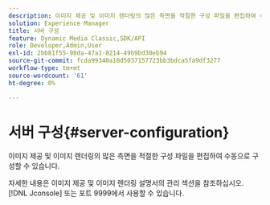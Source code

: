 ```yaml
---
description: 이미지 제공 및 이미지 렌더링의 많은 측면을 적절한 구성 파일을 편집하여 수동으로 구성할 수 있습니다.
solution: Experience Manager
title: 서버 구성
feature: Dynamic Media Classic,SDK/API
role: Developer,Admin,User
exl-id: 2bb81f55-98da-47a1-8214-49b9bd30eb94
source-git-commit: fcda99340a18d5037157723bb3bdca5fa9df3277
workflow-type: tm+mt
source-wordcount: '61'
ht-degree: 0%

---
```


# 서버 구성{#server-configuration}

이미지 제공 및 이미지 렌더링의 많은 측면을 적절한 구성 파일을 편집하여 수동으로 구성할 수 있습니다.

자세한 내용은 이미지 제공 및 이미지 렌더링 설명서의 관리 섹션을 참조하십시오. [!DNL Jconsole] 또는 포트 9999에서 사용할 수 있습니다.
